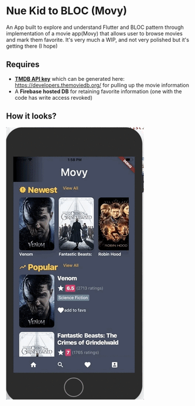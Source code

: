 # Nue Kid to BLOC (Movy)

An App built to explore and understand Flutter and BLOC pattern through implementation of a movie app(Movy) that allows user to browse movies and mark them favorite. It's very much a WIP, and not very polished but it's getting there (I hope)

## Requires
- **[TMDB API key](https://github.com/one-aalam/new-kid-to-bloc/blob/a3fe802db39f57a42d667031ab9e012ebb008455/lib/src/resources/movie_api_provider.dart#L8)** which can be generated here: https://developers.themoviedb.org/ for pulling up the movie information
- A **Firebase hosted DB** for retaining favorite information (one with the code has write access revoked)

## How it looks?
![Home/Movie Listing Screen](./preview/movy_live.gif)

